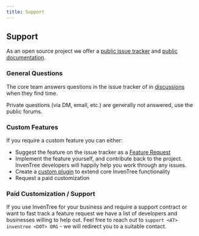 ```yaml
---
title: Support
---
```


## Support

As an open source project we offer a [public issue tracker](https://github.com/inventree/InvenTree) and [public documentation](https://docs.inventree.org).

### General Questions
The core team answers questions in the issue tracker of in [discussions](https://github.com/inventree/InvenTree/discussions) when they find time.  

Private questions (via DM, email, etc.) are generally not answered, use the public forums.

### Custom Features
If you require a custom feature you can either:
- Suggest the feature on the issue tracker as a [Feature Request](https://github.com/inventree/InvenTree/issues/new?template=feature_request.yaml)
- Implement the feature yourself, and contribute back to the project. InvenTree developers will happily help you work through any issues.
- Create a [custom plugin](/plugins) to extend core InvenTree functionality
- Request a paid customization

### Paid Customization / Support
If you use InvenTree for your business and require a support contract or want to fast track a feature request we have a list of developers and businesses willing to help out.
Feel free to reach out to `support <AT> inventree <DOT> ORG` - we will redirect you to a suitable contact.
